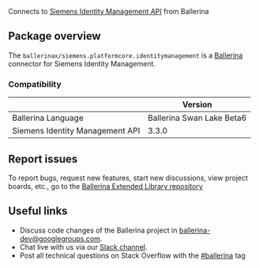 Connects to [Siemens Identity Management API](https://developer.mindsphere.io/apis/core-identitymanagement/api-identitymanagement-overview.html) from Ballerina

## Package overview
The `ballerinax/siemens.platformcore.identitymanagement` is a [Ballerina](https://ballerina.io/) connector for Siemens Identity Management.

### Compatibility
|                                   | Version                   |
|-----------------------------------|---------------------------|
| Ballerina Language                | Ballerina Swan Lake Beta6 |
| Siemens Identity Management  API  | 3.3.0                     |

## Report issues
To report bugs, request new features, start new discussions, view project boards, etc., go to the [Ballerina Extended Library repository](https://github.com/ballerina-platform/ballerina-extended-library)

## Useful links
- Discuss code changes of the Ballerina project in [ballerina-dev@googlegroups.com](mailto:ballerina-dev@googlegroups.com).
- Chat live with us via our [Slack channel](https://ballerina.io/community/slack/).
- Post all technical questions on Stack Overflow with the [#ballerina](https://stackoverflow.com/questions/tagged/ballerina) tag
